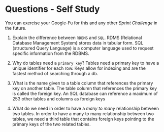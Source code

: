 # Questions - Self Study

You can exercise your Google-Fu for this and any other _Sprint Challenge_ in the future.

1.  Explain the difference between `RDBMS` and `SQL`.
      RDMS (Relational Database Management System) stores data in tabular form. SQL (structured Query Language) is a computer language used to request specific information from the RDBMS.

2.  Why do tables need a `primary key`?
      Tables need a primary key to have a unique identifier for each row. Keys allow for indexing and are the fastest method of searching through a db.

3.  What is the name given to a table column that references the primary key on another table.
      The table column that references the primary key is called the foreign key. An SQL database can reference a maximum of 253 other tables and columns as foreign keys

4.  What do we need in order to have a _many to many_ relationship between two tables.
      In order to have a many to many relationship between two tables, we need a third table that contains foreign keys pointing to the primary keys of the two related tables.
